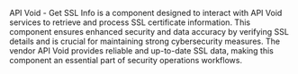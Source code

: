 API Void - Get SSL Info is a component designed to interact with API Void services to retrieve and process SSL certificate information. This component ensures enhanced security and data accuracy by verifying SSL details and is crucial for maintaining strong cybersecurity measures. The vendor API Void provides reliable and up-to-date SSL data, making this component an essential part of security operations workflows.
